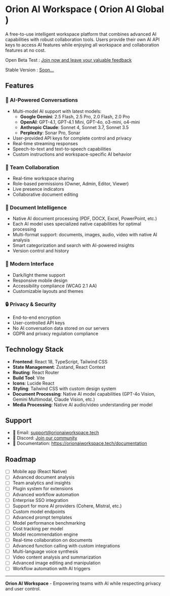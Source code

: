 # Orion AI Workspace ( Orion AI Global )

A free-to-use intelligent workspace platform that combines advanced AI capabilities with robust collaboration tools. Users provide their own AI API keys to access AI features while enjoying all workspace and collaboration features at no cost.

Open Beta Test : [Join now and leave your valuable feedback](https://orionaiworkspace.tech)

Stable Version : [Soon...](https://orionai.pro)

## Features

### 🤖 AI-Powered Conversations
- Multi-model AI support with latest models:
  - **Google Gemini**: 2.5 Flash, 2.5 Pro, 2.0 Flash, 2.0 Pro
  - **OpenAI**: GPT-4.1, GPT-4.1 Mini, GPT-4o, o3-mini, o4-mini
  - **Anthropic Claude**: Sonnet 4, Sonnet 3.7, Sonnet 3.5
  - **Perplexity**: Sonar Pro, Sonar
- User-provided API keys for complete control and privacy
- Real-time streaming responses
- Speech-to-text and text-to-speech capabilities
- Custom instructions and workspace-specific AI behavior

### 👥 Team Collaboration
- Real-time workspace sharing
- Role-based permissions (Owner, Admin, Editor, Viewer)
- Live presence indicators
- Collaborative document editing

### 📄 Document Intelligence
- Native AI document processing (PDF, DOCX, Excel, PowerPoint, etc.)
- Each AI model uses specialized native capabilities for optimal processing
- Multi-format support: documents, images, audio, video with native AI analysis
- Smart categorization and search with AI-powered insights
- Version control and history

### 🎨 Modern Interface
- Dark/light theme support
- Responsive mobile design
- Accessibility compliance (WCAG 2.1 AA)
- Customizable layouts and themes

### 🔒 Privacy & Security
- End-to-end encryption
- User-controlled API keys
- No AI conversation data stored on our servers
- GDPR and privacy regulation compliance

## Technology Stack

- **Frontend**: React 18, TypeScript, Tailwind CSS
- **State Management**: Zustand, React Context
- **Routing**: React Router
- **Build Tool**: Vite
- **Icons**: Lucide React
- **Styling**: Tailwind CSS with custom design system
- **Document Processing**: Native AI model capabilities (GPT-4o Vision, Gemini Multimodal, Claude Vision, etc.)
- **Media Processing**: Native AI audio/video understanding per model

## Support

- 📧 Email: support@orionaiworkspace.tech
- 💬 Discord: [Join our community](https://discord.gg/)
- 📖 Documentation: https://orionaiworkspace.tech/documentation

## Roadmap

- [ ] Mobile app (React Native)
- [ ] Advanced document analysis
- [ ] Team analytics and insights
- [ ] Plugin system for extensions
- [ ] Advanced workflow automation
- [ ] Enterprise SSO integration
- [ ] Support for more AI providers (Cohere, Mistral, etc.)
- [ ] Custom model endpoints
- [ ] Advanced prompt templates
- [ ] Model performance benchmarking
- [ ] Cost tracking per model
- [ ] Model recommendation engine
- [ ] Real-time collaboration on documents
- [ ] Advanced function calling with custom integrations
- [ ] Multi-language voice synthesis
- [ ] Video content analysis and summarization
- [ ] Advanced image editing and manipulation
- [ ] Workflow automation with AI triggers

---

**Orion AI Workspace** - Empowering teams with AI while respecting privacy and user control.
